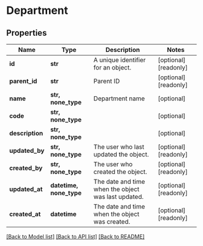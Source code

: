 # Department


## Properties
Name | Type | Description | Notes
------------ | ------------- | ------------- | -------------
**id** | **str** | A unique identifier for an object. | [optional] [readonly] 
**parent_id** | **str** | Parent ID | [optional] [readonly] 
**name** | **str, none_type** | Department name | [optional] 
**code** | **str, none_type** |  | [optional] 
**description** | **str, none_type** |  | [optional] 
**updated_by** | **str, none_type** | The user who last updated the object. | [optional] [readonly] 
**created_by** | **str, none_type** | The user who created the object. | [optional] [readonly] 
**updated_at** | **datetime, none_type** | The date and time when the object was last updated. | [optional] [readonly] 
**created_at** | **datetime** | The date and time when the object was created. | [optional] [readonly] 

[[Back to Model list]](../../README.md#documentation-for-models) [[Back to API list]](../../README.md#documentation-for-api-endpoints) [[Back to README]](../../README.md)


